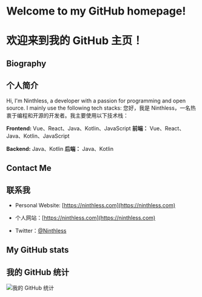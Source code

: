 # Welcome to my GitHub homepage!
# 欢迎来到我的 GitHub 主页！

## Biography
## 个人简介

Hi, I'm Ninthless, a developer with a passion for programming and open source. I mainly use the following tech stacks:
您好，我是 Ninthless，一名热衷于编程和开源的开发者。我主要使用以下技术栈：

**Frontend:** Vue、React、Java、Kotlin、JavaScript
**前端：** Vue、React、Java、Kotlin、JavaScript

**Backend:** Java、Kotlin
**后端：** Java、Kotlin

## Contact Me
## 联系我

- Personal Website: [https://ninthless.com](https://ninthless.com)
- 个人网站：[https://ninthless.com](https://ninthless.com)

- Twitter：[@Ninthless](https://twitter.com/Ninthless)

## My GitHub stats
## 我的 GitHub 统计

![我的 GitHub 统计](https://github-readme-stats.vercel.app/api?username=Ninthless&show_icons=true&theme=radical)
